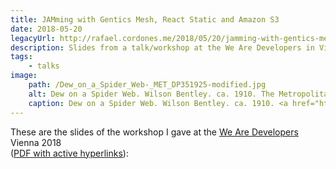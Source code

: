 ```yaml
---
title: JAMming with Gentics Mesh, React Static and Amazon S3
date: 2018-05-20
legacyUrl: http://rafael.cordones.me/2018/05/20/jamming-with-gentics-mesh-react-static-and-amazon-s3/
description: Slides from a talk/workshop at the We Are Developers in Vienna.
tags: 
    - talks
image:
    path: /Dew_on_a_Spider_Web-_MET_DP351925-modified.jpg
    alt: Dew on a Spider Web. Wilson Bentley. ca. 1910. The Metropolitan Museum of Art
    caption: Dew on a Spider Web. Wilson Bentley. ca. 1910. <a href="https://www.metmuseum.org/art/collection/search/669363">The Metropolitan Museum of Art</a>.
---
```


These are the slides of the workshop I gave at the <a href="https://www.wearedevelopers.com/events/world-congress/">We Are Developers</a> Vienna 2018 <br/>(<a href="https://speakerd.s3.amazonaws.com/presentations/c0af9815abff462abe97f992fd489b4f/jamming-with-gentics-mesh-react-static-and-amazon-s3.pdf">PDF with active hyperlinks</a>):

<script async class="speakerdeck-embed" data-id="c0af9815abff462abe97f992fd489b4f" data-ratio="1.77777777777778" src="//speakerdeck.com/assets/embed.js"></script>

